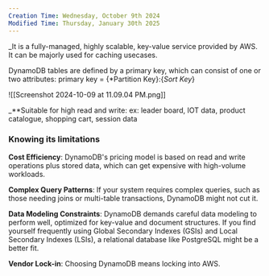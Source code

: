 ```yaml
---
Creation Time: Wednesday, October 9th 2024
Modified Time: Thursday, January 30th 2025
---
```

_It is a fully-managed, highly scalable, key-value service provided by AWS. It can be majorly used for caching usecases.

DynamoDB tables are defined by a primary key, which can consist of one or two attributes:
primary key = {*Partition Key}:{*Sort Key*}

![[Screenshot 2024-10-09 at 11.09.04 PM.png]]



_**Suitable for high read and write:
ex: leader board, IOT data, product catalogue, shopping cart, session data 


### Knowing its limitations

**Cost Efficiency**: DynamoDB's pricing model is based on read and write operations plus stored data, which can get expensive with high-volume workloads.

**Complex Query Patterns**: If your system requires complex queries, such as those needing joins or multi-table transactions, DynamoDB might not cut it.

**Data Modeling Constraints**: DynamoDB demands careful data modeling to perform well, optimized for key-value and document structures. If you find yourself frequently using Global Secondary Indexes (GSIs) and Local Secondary Indexes (LSIs), a relational database like PostgreSQL might be a better fit.

**Vendor Lock-in**: Choosing DynamoDB means locking into AWS.

